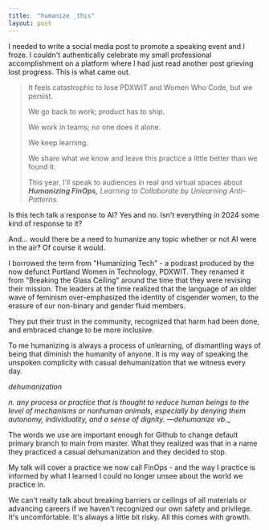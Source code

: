 ```yaml
---
title:  "humanize _this"
layout: post
---
```


I needed to write a social media post to promote a speaking event and I froze. I couldn't authentically celebrate my small professional accomplishment on a platform where I had just read another post grieving lost progress. This is what came out. 

>It feels catastrophic to lose PDXWIT and Women Who Code, but we persist. 
>
>We go back to work; product has to ship. 
>
>We work in teams; no one does it alone.
>
>We keep learning. 
>
>We share what we know and leave this practice a little better than we found it. 
>
>This year, I'll speak to audiences in real and virtual spaces about _**Humanizing FinOps,** Learning to Collaborate by Unlearning Anti-Patterns_. 

Is this tech talk a response to AI? Yes and no. Isn't everything in 2024 some kind of response to it? 

And... would there be a need to humanize any topic whether or not AI were in the air? Of course it would.

I borrowed the term from "Humanizing Tech" - a podcast produced by the now defunct Portland Women in Technology, PDXWIT. They renamed it from "Breaking the Glass Ceiling" around the time that they were revising their mission. The leaders at the time realized that the language of an older wave of feminism over-emphasized the identity of cisgender women, to the erasure of our non-binary and gender fluid members. 

They put their trust in the community, recognized that harm had been done, and embraced change to be more inclusive.

To me humanizing is always a process of unlearning, of dismantling ways of being that diminish the humanity of 
anyone. It is my way of speaking the unspoken complicity with casual dehumanization that we witness every day. 

_dehumanization_

_n. any process or practice that is thought to reduce human beings to the level of mechanisms or nonhuman animals, especially by denying them autonomy, individuality, and a sense of dignity. —dehumanize vb.__

The words we use are important enough for Github to change default primary branch to main from master. What they realized was that in a name they practiced a casual dehumanization and they decided to stop. 

My talk will cover a practice we now call FinOps - and the way I practice is informed by what I learned I could no longer unsee about the world we practice in. 

We can't really talk about breaking barriers or ceilings of all materials or advancing careers if we haven't recognized our own safety and privilege. It's uncomfortable. It's always a little bit risky. All this comes with growth. 